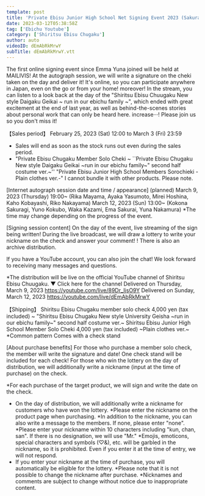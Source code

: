 ```yaml
---
template: post
title: 'Private Ebisu Junior High School Net Signing Event 2023 (Sakuragi, Kokubo, Kazami, Sakurai, Nakamura)'
date: 2023-03-12T05:38:58Z
tag: ['Ebichu Youtube']
category: ['Shiritsu Ebisu Chugaku']
author: auto 
videoID: dEmAbRkMrwY
subTitle: dEmAbRkMrwY.vtt
---
```

The first online signing event since Emma Yuna joined will be held at MAILIVIS!
At the autograph session, we will write a signature on the cheki taken on the day and deliver it!
It's online, so you can participate anywhere in Japan, even on the go or from your home!
moreover! In the stream, you can listen to a look back at the day of the "Shiritsu Ebisu Chuugaku New style Daigaku Geikai ~ run in our ebichu family ~", which ended with great excitement at the end of last year, as well as behind-the-scenes stories about personal work that can only be heard here. increase···!
Please join us so you don't miss it!


【Sales period】
February 25, 2023 (Sat) 12:00 to March 3 (Fri) 23:59
* Sales will end as soon as the stock runs out even during the sales period.
* "Private Ebisu Chugaku Member Solo Cheki ~ ``Private Ebisu Chugaku New style Daigaku Geikai ~run in our ebichu family~" second half costume ver.~''
"Private Ebisu Junior High School Members Sorochieki -Plain clothes ver.-"
I cannot bundle it with other products. Please note.

[Internet autograph session date and time / appearance] (planned)
March 9, 2023 (Thursday) 19:00~ (Rika Mayama, Ayaka Yasumoto, Mirei Hoshina, Kaho Kobayashi, Riko Nakayama)
March 12, 2023 (Sun) 13:00~ (Kokona Sakuragi, Yuno Kokubo, Waka Kazami, Ema Sakurai, Yuna Nakamura)
*The time may change depending on the progress of the event.


[Signing session content]
On the day of the event, live streaming of the sign being written!
During the live broadcast, we will draw a lottery to write your nickname on the check and answer your comment! !
There is also an archive distribution.

If you have a YouTube account, you can also join the chat!
We look forward to receiving many messages and questions.

*The distribution will be live on the official YouTube channel of Shiritsu Ebisu Chuugaku.
▼ Click here for the channel
Delivered on Thursday, March 9, 2023
https://youtube.com/live/89Dr_IjsO9Y
Delivered on Sunday, March 12, 2023
https://youtube.com/live/dEmAbRkMrwY


【Shipping】
Shiritsu Ebisu Chugaku member solo check 4,000 yen (tax included) ~ "Shiritsu Ebisu Chugaku New style University Geisha ~run in our ebichu family~" second half costume ver.~
Shiritsu Ebisu Junior High School Member Solo Cheki 4,000 yen (tax included) ~Plain clothes ver.~
*Common pattern Comes with a check stand


[About purchase benefits]
For those who purchase a member solo check, the member will write the signature and date!
One check stand will be included for each check!
For those who win the lottery on the day of distribution, we will additionally write a nickname (input at the time of purchase) on the check.

*For each purchase of the target product, we will sign and write the date on the check.
* On the day of distribution, we will additionally write a nickname for customers who have won the lottery.
*Please enter the nickname on the product page when purchasing.
*In addition to the nickname, you can also write a message to the members. If none, please enter "none".
*Please enter your nickname within 10 characters including "kun, chan, san". If there is no designation, we will use "Mr."
*Emojis, emoticons, special characters and symbols (♡&), etc. will be garbled in the nickname, so it is prohibited. Even if you enter it at the time of entry, we will not respond.
* If you enter your nickname at the time of purchase, you will automatically be eligible for the lottery.
*Please note that it is not possible to change the nickname after purchase.
*Nicknames and comments are subject to change without notice due to inappropriate content.